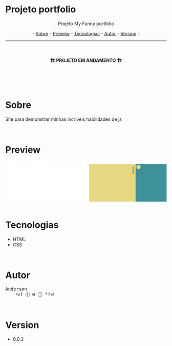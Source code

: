 # Projeto portfolio
<style>
  #imagens {
    display: flex;
  }

    #imagens img:nth-child(1) {
      width: 48%;
      padding-left: 10px;
    }
    #imagens img:nth-child(2) {
      width: 48%;
      padding-left: 10px;
    }

</style>

<p align="center">Projeto My Funny portfolio</p>

<p align="center"> -
  <a href="#sobre">Sobre</a> -
  <a href="#preview">Preview</a> -
  <a href="#tecnologias">Tecnologias</a> -
  <a href="#autor">Autor</a> -
  <a href="#version">Version</a> -
</p>

---

<br>

<h4 align="center">🏗️ PROJETO EM ANDAMENTO 🏗️</h4>

<br>
<br>
<br>

# Sobre
<p >Site para demonstrar minhas incríveis habilidades de js</p>

<br>

# Preview
<div id="imagens">
  <img alt="Tela principal" title="Tela de cadastro" src="GitHub\first.png" />
  <img alt="Tela principal" title="Tela de cadastro" src="GitHub\second.png" />
</div>

<br>

# Tecnologias

 - HTML
 - CSS
  
<br>

# Autor
<pre>
Anderson
    ଲ( ⓛ ω ⓛ *)ଲ
</pre>


<br>

# Version
- 0.0.2



